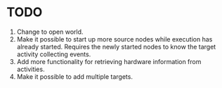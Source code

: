 # TODO

1. Change to open world.
2. Make it possible to start up more source nodes while execution has already started. Requires the newly started nodes to know the target activity collecting events.
3. Add more functionality for retrieving hardware information from activities.
4. Make it possible to add multiple targets.

